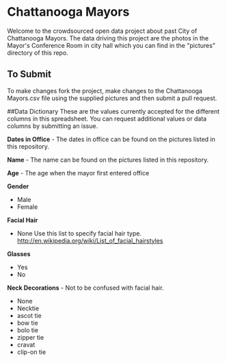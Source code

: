 # Chattanooga Mayors
Welcome to the crowdsourced open data project about past City of Chattanooga Mayors. The data driving this project are the photos in the Mayor's Conference Room in city hall which you can find in the "pictures" directory of this repo. 

## To Submit 
To make changes fork the project, make changes to the Chattanooga Mayors.csv file using the supplied pictures and then submit a pull request. 

##Data Dictionary
These are the values currently accepted for the different columns in this spreadsheet. You can request additional values or data columns by submitting an issue. 

**Dates in Office** - The dates in office can be found on the pictures listed in this repository.

**Name** - The name can be found on the pictures listed in this repository.

**Age** - The age when the mayor first entered office

**Gender**
+ Male
+ Female

**Facial Hair**
+ None
Use this list to specify facial hair type. http://en.wikipedia.org/wiki/List_of_facial_hairstyles

**Glasses**
+ Yes
+ No

**Neck Decorations** - Not to be confused with facial hair. 
+ None
+ Necktie
+ ascot tie
+ bow tie
+ bolo tie
+ zipper tie
+ cravat
+ clip-on tie